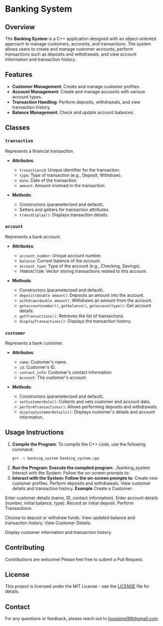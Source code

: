 



# Banking System

## Overview

The **Banking System** is a C++ application designed with an object-oriented approach to manage customers, accounts, and transactions. The system allows users to create and manage customer accounts, perform transactions such as deposits and withdrawals, and view account information and transaction history.

## Features

- **Customer Management**: Create and manage customer profiles.
- **Account Management**: Create and manage accounts with various account types.
- **Transaction Handling**: Perform deposits, withdrawals, and view transaction history.
- **Balance Management**: Check and update account balances.

## Classes

### `transaction`
Represents a financial transaction.

- **Attributes**:
  - `trnsactionid`: Unique identifier for the transaction.
  - `type`: Type of transaction (e.g., Deposit, Withdraw).
  - `date`: Date of the transaction.
  - `amount`: Amount involved in the transaction.
  
- **Methods**:
  - Constructors (parameterized and default).
  - Setters and getters for transaction attributes.
  - `transdisplay()`: Displays transaction details.

### `account`
Represents a bank account.

- **Attributes**:
  - `account_number`: Unique account number.
  - `balance`: Current balance of the account.
  - `account_type`: Type of the account (e.g., Checking, Savings).
  - `TRANSACTION`: Vector storing transactions related to this account.
  
- **Methods**:
  - Constructors (parameterized and default).
  - `deposit(double amount)`: Deposits an amount into the account.
  - `withdraw(double amount)`: Withdraws an amount from the account.
  - `getaccountnumber()`, `getbalance()`, `getaccounttype()`: Get account details.
  - `getTransactions()`: Retrieves the list of transactions.
  - `displayTransactions()`: Displays the transaction history.

### `customer`
Represents a bank customer.

- **Attributes**:
  - `name`: Customer's name.
  - `id`: Customer's ID.
  - `contact_info`: Customer's contact information.
  - `Account`: The customer's account.
  
- **Methods**:
  - Constructors (parameterized and default).
  - `setCustomerData()`: Collects and sets customer and account data.
  - `performTransactions()`: Allows performing deposits and withdrawals.
  - `displayCustomerDetails()`: Displays customer's details and account information.

## Usage Instructions

1. **Compile the Program**:
   To compile the C++ code, use the following command:
   ```bash
   g++ -o banking_system banking_system.cpp
2. **Run the Program: Execute the compiled program**:
./banking_system
Interact with the System: Follow the on-screen prompts to:
3. **Interact with the System: Follow the on-screen prompts to**:
Create new customer profiles.
Perform deposits and withdrawals.
View customer details and transaction history.
**Example**
Create a Customer:

Enter customer details (name, ID, contact information).
Enter account details (number, initial balance, type).
Record an initial deposit.
Perform Transactions:

Choose to deposit or withdraw funds.
View updated balance and transaction history.
View Customer Details:

Display customer information and transaction history.
## Contributing

Contributions are welcome! Please feel free to submit a Pull Request.

## License

This project is licensed under the MIT License - see the [LICENSE](LICENSE) file for details.

## Contact

For any questions or feedback, please reach out to hussiene188@gmail.com
